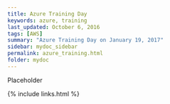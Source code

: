 ```yaml
---
title: Azure Training Day
keywords: azure, training 
last_updated: October 6, 2016
tags: [AWS]
summary: "Azure Training Day on January 19, 2017"
sidebar: mydoc_sidebar
permalink: azure_training.html
folder: mydoc
---
```


Placeholder


{% include links.html %}
